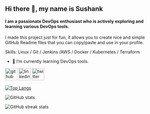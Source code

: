 <!--
**sushank3/sushank3** is a ✨ _special_ ✨ repository because its `README.md` (this file) appears on your GitHub profile.

Here are some ideas to get you started:

- 🔭 I’m currently working on ...
- 🌱 I’m currently learning ...
- 👯 I’m looking to collaborate on ...
- 🤔 I’m looking for help with ...
- 💬 Ask me about ...
- 📫 How to reach me: ...
- 😄 Pronouns: ...
- ⚡ Fun fact: ...
-->
## Hi there 👋, my name is Sushank 
#### I am a passionate DevOps enthusiast who is actively exploring and learning various DevOps tools.
I made this project just for fun, it allows you to create nice and simple GitHub Readme files that you can copy/paste and use in your profile.

Skills: Linux / Git / Jenkins /AWS / Docker / Kubernetes / Terraform

- 🌱 I’m currently learning DevOps tools. 


[<img src='https://cdn.jsdelivr.net/npm/simple-icons@3.0.1/icons/github.svg' alt='github' height='40'>](https://github.com/sushank3)  [<img src='https://cdn.jsdelivr.net/npm/simple-icons@3.0.1/icons/linkedin.svg' alt='linkedin' height='40'>](https://www.linkedin.com/in/sushank3/)  [<img src='https://cdn.jsdelivr.net/npm/simple-icons@3.0.1/icons/twitter.svg' alt='twitter' height='40'>](https://twitter.com/sushank_3)  

[![Top Langs](https://github-readme-stats.vercel.app/api/top-langs/?username=sushank3)](https://github.com/anuraghazra/github-readme-stats)

![GitHub stats](https://github-readme-stats.vercel.app/api?username=sushank3&show_icons=true)  

![GitHub streak stats](https://streak-stats.demolab.com/?user=sushank3)  

